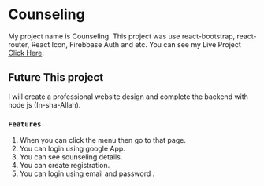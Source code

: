 # Counseling

My project name is Counseling. This project was use react-bootstrap, react-router, React Icon, Firebbase Auth and etc.
You can see my Live Project [Click Here](https://counseling-21.web.app).

## Future This project 

I will create a professional website design and complete the backend with node js (In-sha-Allah).

### `Features`

1. When you can click the menu then go to that page.
2. You can login using google App.
3. You can see sounseling details.
4. You can create registration.
4. You can login using email and password .